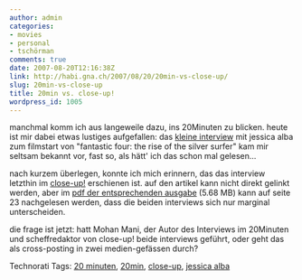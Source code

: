 ```yaml
---
author: admin
categories:
- movies
- personal
- tschörman
comments: true
date: 2007-08-20T12:16:38Z
link: http://habi.gna.ch/2007/08/20/20min-vs-close-up/
slug: 20min-vs-close-up
title: 20min vs. close-up!
wordpress_id: 1005
---
```


manchmal komm ich aus langeweile dazu, ins 20Minuten zu blicken. heute ist mir dabei etwas lustiges aufgefallen: das [kleine interview](http://www.20min.ch/tools/suchen/story/16929236) mit jessica alba zum filmstart von "fantastic four: the rise of the silver surfer" kam mir seltsam bekannt vor, fast so, als hätt' ich das schon mal gelesen...

nach kurzem überlegen, konnte ich mich erinnern, das das interview letzthin im [close-up!](http://www.close-up.ch/) erschienen ist. auf den artikel kann nicht direkt gelinkt werden, aber im [pdf der entsprechenden ausgabe](http://www.close-up.ch/bilder/cup807.pdf) (5.68 MB) kann auf seite 23 nachgelesen werden, dass die beiden interviews sich nur marginal unterscheiden.

die frage ist jetzt: hatt Mohan Mani, der Autor des Interviews im 20Minuten und scheffredaktor von close-up! beide interviews geführt, oder geht das als cross-posting in zwei medien-gefässen durch?



Technorati Tags: [20 minuten](http://www.technorati.com/tag/20minuten), [20min](http://www.technorati.com/tag/20min), [close-up](http://www.technorati.com/tag/close-up), [jessica alba](http://www.technorati.com/tag/jessica+alba)
